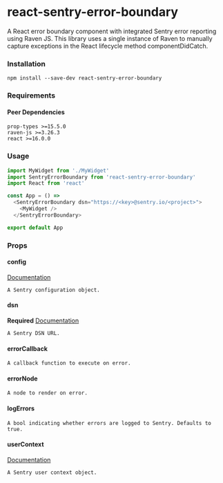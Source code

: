 # react-sentry-error-boundary
A React error boundary component with integrated Sentry error reporting using Raven JS.  This library uses a single instance of Raven to manually capture exceptions in the React lifecycle method componentDidCatch.

### Installation

```
npm install --save-dev react-sentry-error-boundary
```

### Requirements

#### Peer Dependencies
```
prop-types >=15.5.0
raven-js >=3.26.3
react >=16.0.0
```

### Usage

```js
import MyWidget from './MyWidget'
import SentryErrorBoundary from 'react-sentry-error-boundary'
import React from 'react'

const App = () =>
  <SentryErrorBoundary dsn="https://<key>@sentry.io/<project>">
    <MyWidget />
  </SentryErrorBoundary>

export default App
```

### Props

#### config
[Documentation](https://docs.sentry.io/clients/node/config/)
```
A Sentry configuration object.
```

#### dsn
**Required**
[Documentation](https://docs.sentry.io/quickstart/#configure-the-dsn)
```
A Sentry DSN URL.
```

#### errorCallback
```
A callback function to execute on error.
```

#### errorNode
```
A node to render on error.
```

#### logErrors
```
A bool indicating whether errors are logged to Sentry. Defaults to true.
```

#### userContext
[Documentation](https://docs.sentry.io/learn/context/)
```
A Sentry user context object.
```